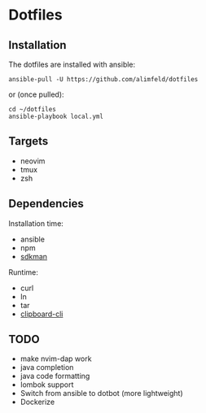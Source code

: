# Dotfiles

## Installation

The dotfiles are installed with ansible:

```shell
ansible-pull -U https://github.com/alimfeld/dotfiles
```

or (once pulled):

```shell
cd ~/dotfiles
ansible-playbook local.yml
```

## Targets

- neovim
- tmux
- zsh

## Dependencies

Installation time:
- ansible
- npm
- [sdkman](https://sdkman.io)

Runtime:
- curl
- ln
- tar
- [clipboard-cli](https://github.com/sindresorhus/clipboard-cli)

## TODO

- make nvim-dap work
- java completion
- java code formatting
- lombok support
- Switch from ansible to dotbot (more lightweight)
- Dockerize

